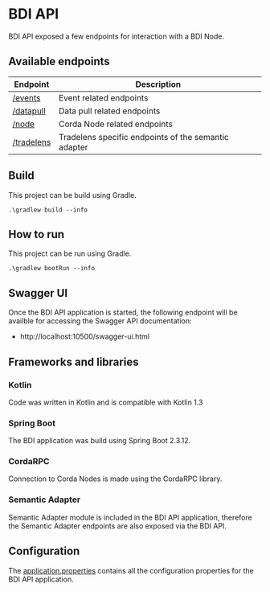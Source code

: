 # BDI API

BDI API exposed a few endpoints for interaction with a BDI Node.

## Available endpoints

| Endpoint                                                                                                             | Description                                          |
|----------------------------------------------------------------------------------------------------------------------|------------------------------------------------------|
| [/events](../api/src/main/kotlin/nl/tno/federated/api/controllers/EventController.kt)                                | Event related endpoints                              | 
| [/datapull](../api/src/main/kotlin/nl/tno/federated/api/controllers/DataPullController.kt)                           | Data pull related endpoints                          |
| [/node](../api/src/main/kotlin/nl/tno/federated/api/controllers/NodeController.kt)                                   | Corda Node related endpoints                         |
| [/tradelens](../semantic-adapter/src/main/kotlin/nl/tno/federated/semantic/adapter/tradelens/TradelensController.kt) | Tradelens specific endpoints of the semantic adapter |

## Build

This project can be build using Gradle. 

```
.\gradlew build --info
```

## How to run

This project can be run using Gradle.

```
.\gradlew bootRun --info
```

## Swagger UI

Once the BDI API application is started, the following endpoint will be availble for accessing the Swagger API documentation:

- http://localhost:10500/swagger-ui.html

## Frameworks and libraries
 
### Kotlin

Code was written in Kotlin and is compatible with Kotlin 1.3

### Spring Boot

The BDI application was build using Spring Boot 2.3.12. 

### CordaRPC

Connection to Corda Nodes is made using the CordaRPC library. 

### Semantic Adapter

Semantic Adapter module is included in the BDI API application, therefore the Semantic Adapter endpoints are also exposed via the BDI API.

## Configuration

The [application.properties](../api/src/main/resources/application.properties) contains all the configuration properties for the BDI API application.